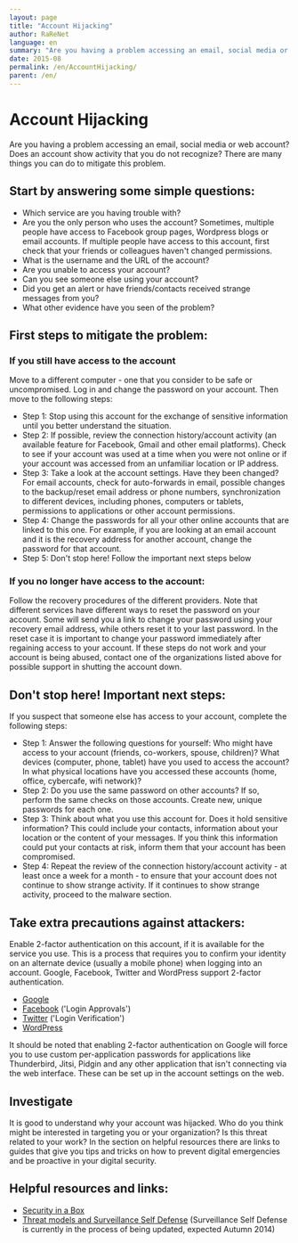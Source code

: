 ```yaml
---
layout: page
title: "Account Hijacking"
author: RaReNet
language: en
summary: "Are you having a problem accessing an email, social media or web account? Does an account show activity that you do not recognize? There are many things you can do to mitigate this problem."
date: 2015-08
permalink: /en/AccountHijacking/
parent: /en/
---
```



# Account Hijacking

Are you having a problem accessing an email, social media or web account? Does an account show activity that you do not recognize? There are many things you can do to mitigate this problem.

## Start by answering some simple questions:

- Which service are you having trouble with?
- Are you the only person who uses the account? Sometimes, multiple people have access to Facebook group pages, Wordpress blogs or email accounts. If multiple people have access to this account, first check that your friends or colleagues haven't changed permissions.
- What is the username and the URL of the account?
- Are you unable to access your account?
- Can you see someone else using your account?
- Did you get an alert or have friends/contacts received strange messages from you?
- What other evidence have you seen of the problem?

## First steps to mitigate the problem:

### If you still have access to the account

Move to a different computer - one that you consider to be safe or uncompromised. Log in and change the password on your account. Then move to the following steps:

- Step 1: Stop using this account for the exchange of sensitive information until you better understand the situation.
- Step 2: If possible, review the connection history/account activity (an available feature for Facebook, Gmail and other email platforms). Check to see if your account was used at a time when you were not online or if your account was accessed from an unfamiliar location or IP address.
- Step 3: Take a look at the account settings. Have they been changed? For email accounts, check for auto-forwards in email, possible changes to the backup/reset email address or phone numbers, synchronization to different devices, including phones, computers or tablets, permissions to applications or other account permissions.
- Step 4: Change the passwords for all your other online accounts that are linked to this one. For example, if you are looking at an email account and it is the recovery address for another account, change the password for that account.
- Step 5: Don't stop here! Follow the important next steps below

### If you no longer have access to the account:

Follow the recovery procedures of the different providers. Note that different services have different ways to reset the password on your account. Some will send you a link to change your password using your recovery email address, while others reset it to your last password. In the reset case it is important to change your password immediately after regaining access to your account. If these steps do not work and your account is being abused, contact one of the organizations listed above for possible support in shutting the account down.

## Don't stop here! Important next steps:

If you suspect that someone else has access to your account, complete the following steps:

- Step 1: Answer the following questions for yourself: Who might have access to your account (friends, co-workers, spouse, children)? What devices (computer, phone, tablet) have you used to access the account? In what physical locations have you accessed these accounts (home, office, cybercafe, wifi network)?
- Step 2: Do you use the same password on other accounts? If so, perform the same checks on those accounts. Create new, unique passwords for each one.
- Step 3: Think about what you use this account for. Does it hold sensitive information? This could include your contacts, information about your location or the content of your messages. If you think this information could put your contacts at risk, inform them that your account has been compromised.
- Step 4: Repeat the review of the connection history/account activity - at least once a week for a month - to ensure that your account does not continue to show strange activity. If it continues to show strange activity, proceed to the malware section.

## Take extra precautions against attackers:

Enable 2-factor authentication on this account, if it is available for the service you use. This is a process that requires you to confirm your identity on an alternate device (usually a mobile phone) when logging into an account. Google, Facebook, Twitter and WordPress support 2-factor authentication.

- [Google](https://support.google.com/accounts/answer/180744?hl=en)
- [Facebook](https://www.facebook.com/settings?tab=security) ('Login Approvals')
- [Twitter](https://support.twitter.com/articles/20170388-using-login-verification) ('Login Verification')
- [WordPress](http://en.support.wordpress.com/security/two-step-authentication/)

It should be noted that enabling 2-factor authentication on Google will force you to use custom per-application passwords for applications like Thunderbird, Jitsi, Pidgin and any other application that isn't connecting via the web interface. These can be set up in the account settings on the web.

## Investigate

It is good to understand why your account was hijacked. Who do you think might be interested in targeting you or your organization? Is this threat related to your work? In the section on helpful resources there are links to guides that give you tips and tricks on how to prevent digital emergencies and be proactive in your digital security.

## Helpful resources and links:

* [Security in a Box](https://securityinabox.org/en/chapter_7_2)
* [Threat models and Surveillance Self Defense](https://ssd.eff.org/) (Surveillance Self Defense is currently in the process of being updated, expected Autumn 2014)

